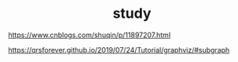 <h1 align="center">study</h1>




https://www.cnblogs.com/shuqin/p/11897207.html

https://qrsforever.github.io/2019/07/24/Tutorial/graphviz/#subgraph